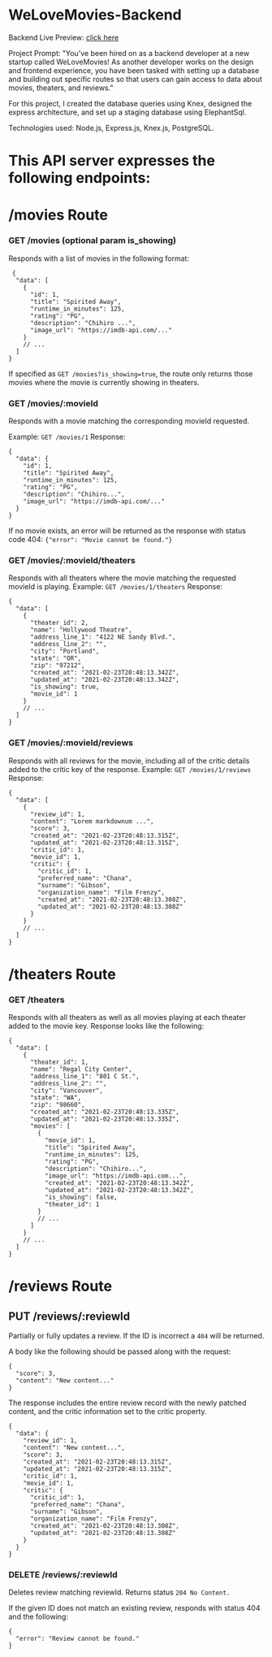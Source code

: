 # WeLoveMovies-Backend
Backend Live Preview: [click here](https://frozen-ravine-83173.herokuapp.com/movies/)

Project Prompt:
"You've been hired on as a backend developer at a new startup called WeLoveMovies! As another developer works on the design and frontend experience, you have been tasked with setting up a database and building out specific routes so that users can gain access to data about movies, theaters, and reviews."

For this project, I created the database queries using Knex, designed the express architecture, and set up a staging database using ElephantSql.

Technologies used: Node.js, Express.js, Knex.js, PostgreSQL.

# This API server expresses the following endpoints:

# /movies Route
### GET /movies (optional param is_showing)
Responds with a list of movies in the following format:
```
 {
  "data": [
    {
      "id": 1,
      "title": "Spirited Away",
      "runtime_in_minutes": 125,
      "rating": "PG",
      "description": "Chihiro ...",
      "image_url": "https://imdb-api.com/..."
    }
    // ...
  ]
}
```
If specified as `GET /movies?is_showing=true`, the route only returns those movies where the movie is currently showing in theaters.

### GET /movies/:movieId
Responds with a movie matching the corresponding movieId requested.

Example: `GET /movies/1` Response:
```
{
  "data": {
    "id": 1,
    "title": "Spirited Away",
    "runtime_in_minutes": 125,
    "rating": "PG",
    "description": "Chihiro...",
    "image_url": "https://imdb-api.com/..."
  }
}
```
If no movie exists, an error will be returned as the response with status code 404: `{"error": "Movie cannot be found."}`

### GET /movies/:movieId/theaters
Responds with all theaters where the movie matching the requested movieId is playing. Example: `GET /movies/1/theaters` Response:
```
{
  "data": [
    {
      "theater_id": 2,
      "name": "Hollywood Theatre",
      "address_line_1": "4122 NE Sandy Blvd.",
      "address_line_2": "",
      "city": "Portland",
      "state": "OR",
      "zip": "97212",
      "created_at": "2021-02-23T20:48:13.342Z",
      "updated_at": "2021-02-23T20:48:13.342Z",
      "is_showing": true,
      "movie_id": 1
    }
    // ...
  ]
}
```
### GET /movies/:movieId/reviews
Responds with all reviews for the movie, including all of the critic details added to the critic key of the response. Example: `GET /movies/1/reviews` Response:
```
{
  "data": [
    {
      "review_id": 1,
      "content": "Lorem markdownum ...",
      "score": 3,
      "created_at": "2021-02-23T20:48:13.315Z",
      "updated_at": "2021-02-23T20:48:13.315Z",
      "critic_id": 1,
      "movie_id": 1,
      "critic": {
        "critic_id": 1,
        "preferred_name": "Chana",
        "surname": "Gibson",
        "organization_name": "Film Frenzy",
        "created_at": "2021-02-23T20:48:13.308Z",
        "updated_at": "2021-02-23T20:48:13.308Z"
      }
    }
    // ...
  ]
}
```
# /theaters Route
### GET /theaters
Responds with all theaters as well as all movies playing at each theater added to the movie key. Response looks like the following:
```
{
  "data": [
    {
      "theater_id": 1,
      "name": "Regal City Center",
      "address_line_1": "801 C St.",
      "address_line_2": "",
      "city": "Vancouver",
      "state": "WA",
      "zip": "98660",
      "created_at": "2021-02-23T20:48:13.335Z",
      "updated_at": "2021-02-23T20:48:13.335Z",
      "movies": [
        {
          "movie_id": 1,
          "title": "Spirited Away",
          "runtime_in_minutes": 125,
          "rating": "PG",
          "description": "Chihiro...",
          "image_url": "https://imdb-api.com...",
          "created_at": "2021-02-23T20:48:13.342Z",
          "updated_at": "2021-02-23T20:48:13.342Z",
          "is_showing": false,
          "theater_id": 1
        }
        // ...
      ]
    }
    // ...
  ]
}
```
# /reviews Route
## PUT /reviews/:reviewId
Partially or fully updates a review. If the ID is incorrect a `404` will be returned.

A body like the following should be passed along with the request:
```
{
  "score": 3,
  "content": "New content..."
}
```
The response includes the entire review record with the newly patched content, and the critic information set to the critic property.
```
{
  "data": {
    "review_id": 1,
    "content": "New content...",
    "score": 3,
    "created_at": "2021-02-23T20:48:13.315Z",
    "updated_at": "2021-02-23T20:48:13.315Z",
    "critic_id": 1,
    "movie_id": 1,
    "critic": {
      "critic_id": 1,
      "preferred_name": "Chana",
      "surname": "Gibson",
      "organization_name": "Film Frenzy",
      "created_at": "2021-02-23T20:48:13.308Z",
      "updated_at": "2021-02-23T20:48:13.308Z"
    }
  }
}
```
### DELETE /reviews/:reviewId
Deletes review matching reviewId. Returns status `204 No Content.`

If the given ID does not match an existing review, responds with status 404 and the following:
```
{
  "error": "Review cannot be found."
}
```
